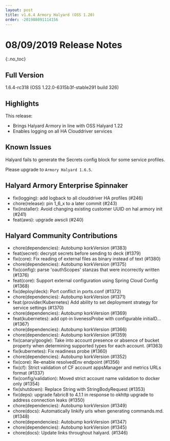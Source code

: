 ```yaml
---
layout: post
title: v1.6.4 Armory Halyard (OSS 1.20)
order: -201908091114156
---
```


# 08/09/2019 Release Notes
{:.no_toc}

## Full Version
1.6.4-rc318 (OSS 1.22.0-6315b3f-stable291 build 326)

## Highlights

This release: 
* Brings Halyard Armory in line with OSS Halyard 1.22
* Enables logging on all HA Clouddriver services


## Known Issues

Halyard fails to generate the Secrets config block for some service profiles.

Please upgrade to `Armory Halyard 1.6.5`.

## Halyard Armory Enterprise Spinnaker
 - fix(logging): add logback to all clouddriver HA profiles (#246) 
 - chore(release): pin 1_6_x to a later commit (#243)
 - fix(installer): Avoid changing existing customer UUID on hal armory init (#241)
 - feat(aws): upgrade awscli (#240)

##  Halyard Community Contributions
 - chore(dependencies): Autobump korkVersion (#1383)
 - feat(secret): decrypt secrets before sending to deck (#1379)
 - fix(core): Fix reading of external files as binary instead of text (#1380)
 - chore(dependencies): Autobump korkVersion (#1375)
 - fix(config): parse 'oauthScopes' stanzas that were incorrectly written (#1376)
 - feat(core): Support external configuration using Spring Cloud Config (#1368)
 - fix(deploy/deck): Port conflict in ports.conf (#1372)
 - chore(dependencies): Autobump korkVersion (#1371)
 - feat:(provider/Kubernetes) Add ability to set deployment strategy for service settings (#1370)
 - chore(dependencies): Autobump korkVersion (#1369)
 - feat(kubernetes): add opt-in livenessProbe with configurable initialD… (#1367)
 - chore(dependencies): Autobump korkVersion (#1366)
 - chore(dependencies): Autobump korkVersion (#1359)
 - fix(canary/google): Take into account presence or absence of bucket property when determining supported types for each account. (#1363)
 - fix(kubernetes): Fix readiness probe (#1360)
 - chore(dependencies): Autobump korkVersion (#1352)
 - fix(core): Re-enable resolvedEnv endpoint (#1356)
 - fix(cf): Strict validation of CF account appsManager and metrics URLs format (#1337)
 - fix(config/validation): Moved strict account name validation to docker only (#1354)
 - fix(shutdown): Replace String with StringBodyRequest (#1353)
 - fix(deps): upgrade fabric8 to 4.1.1 in response to okhttp upgrade to address connection leaks (#1350)
 - chore(dependencies): Autobump korkVersion (#1349)
 - chore(docs): Automatically linkify urls when generating commands.md. (#1348)
 - chore(dependencies): Autobump korkVersion (#1347)
 - chore(dependencies): Autobump korkVersion (#1345)
 - chore(docs): Update links throughout halyard. (#1346)
